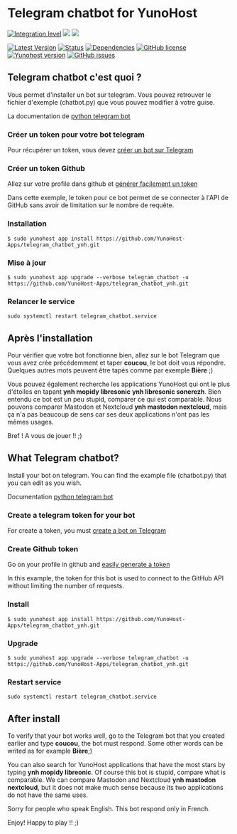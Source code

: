 # Telegram chatbot for YunoHost

[![Integration level](https://dash.yunohost.org/integration/telegram_chatbot.svg)](https://dash.yunohost.org/appci/app/telegram_chatbot) ![](https://ci-apps.yunohost.org/ci/badges/telegram_chatbot.status.svg) ![](https://ci-apps.yunohost.org/ci/badges/telegram_chatbot.maintain.svg)

[![Latest Version](https://img.shields.io/badge/version-_--_-green.svg?style=flat)](https://github.com/YunoHost-Apps/telegram_chatbot_ynh/releases)
[![Status](https://img.shields.io/badge/status-testing-yellow.svg?style=flat)](https://github.com/YunoHost-Apps/telegram_chatbot_ynh/milestones)
[![Dependencies](https://img.shields.io/badge/dependencies-includes-lightgrey.svg?style=flat)](https://github.com/YunoHost-Apps/telegram_chatbot_ynh#dependencies)
[![GitHub license](https://img.shields.io/badge/license-GPLv3-blue.svg?style=flat)](https://raw.githubusercontent.com/YunoHost-Apps/telegram_chatbot_ynh/master/LICENSE)
[![Yunohost version](https://img.shields.io/badge/yunohost-2.5.6_tested-orange.svg?style=flat)](https://github.com/YunoHost/yunohost)
[![GitHub issues](https://img.shields.io/github/issues/YunoHost-Apps/telegram_chatbot_ynh.svg?style=flat)](https://github.com/YunoHost-Apps/telegram_chatbot_ynh/issues)

## Telegram chatbot c'est quoi ?

Vous permet d'installer un bot sur telegram. Vous pouvez retrouver le fichier d'exemple (chatbot.py) que vous pouvez modifier à votre guise. 

La documentation de [python telegram bot](https://pypi.python.org/pypi/python-telegram-bot)

### Créer un token pour votre bot telegram

Pour récupérer un token, vous devez [créer un bot sur Telegram](https://core.telegram.org/bots#6-botfather)

### Créer un token Github

Allez sur votre profile dans github et [générer facilement un token](https://help.github.com/articles/creating-a-personal-access-token-for-the-command-line/)

Dans cette exemple, le token pour ce bot permet de se connecter à l'API de GitHub sans avoir de limitation sur le nombre de requête.

### Installation

`$ sudo yunohost app install https://github.com/YunoHost-Apps/telegram_chatbot_ynh.git`

### Mise à jour

`$ sudo yunohost app upgrade --verbose telegram_chatbot -u https://github.com/YunoHost-Apps/telegram_chatbot_ynh.git`

### Relancer le service

`sudo systemctl restart telegram_chatbot.service`

## Après l'installation

Pour vérifier que votre bot fonctionne bien, allez sur le bot Telegram que vous avez crée précédemment et taper **coucou**, le bot doit vous répondre. Quelques autres mots peuvent être tapés comme par exemple **Bière** ;)

Vous pouvez également recherche les applications YunoHost qui ont le plus d'étoiles en tapant **ynh mopidy libresonic** **ynh libresonic sonerezh**. Bien entendu ce bot est un peu stupid, comparer ce qui est comparable. Nous pouvons comparer Mastodon et Nextcloud **ynh mastodon nextcloud**, mais ça n'a pas beaucoup de sens car ses deux applications n'ont pas les mêmes usages.

Bref ! A vous de jouer !! ;)
























## What Telegram chatbot?

Install your bot on telegram. You can find the example file (chatbot.py) that you can edit as you wish. 

Documentation [python telegram bot](https://pypi.python.org/pypi/python-telegram-bot)

### Create a telegram token for your bot

For create a token, you must [create a bot on Telegram](https://core.telegram.org/bots#6-botfather)

### Create Github token

Go on your profile in github and [easily generate a token](https://help.github.com/articles/creating-a-personal-access-token-for-the-command-line/)

In this example, the token for this bot is used to connect to the GitHub API without limiting the number of requests.

### Install

`$ sudo yunohost app install https://github.com/YunoHost-Apps/telegram_chatbot_ynh.git`

### Upgrade

`$ sudo yunohost app upgrade --verbose telegram_chatbot -u https://github.com/YunoHost-Apps/telegram_chatbot_ynh.git`

### Restart service

`sudo systemctl restart telegram_chatbot.service`

## After install

To verify that your bot works well, go to the Telegram bot that you created earlier and type **coucou**, the bot must respond. Some other words can be writed as for example **Bière**;)

You can also search for YunoHost applications that have the most stars by typing **ynh mopidy libreonic**. Of course this bot is stupid, compare what is comparable. We can compare Mastodon and Nextcloud **ynh mastodon nextcloud**, but it does not make much sense because its two applications do not have the same uses.

Sorry for people who speak English. This bot respond only in French.

Enjoy! Happy to play !! ;)
